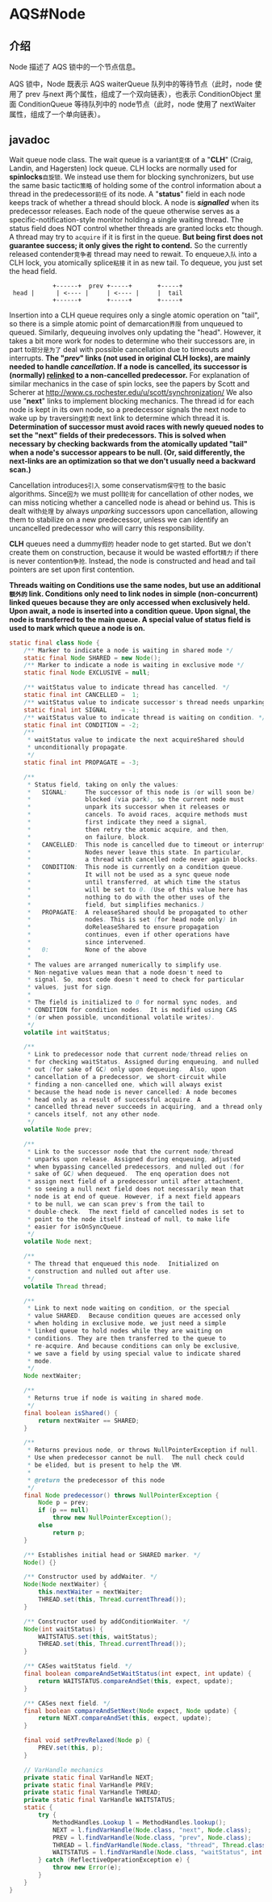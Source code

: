 # AQS#Node

## 介绍

Node 描述了 AQS 锁中的一个节点信息。

AQS 锁中，Node 既表示 AQS waiterQueue 队列中的等待节点（此时，node 使用了 prev 与next 两个属性，组成了一个双向链表），也表示 ConditionObject  里面 ConditionQueue 等待队列中的 node节点（此时，node 使用了 nextWaiter 属性，组成了一个单向链表）。

## javadoc

Wait queue node class.
The wait queue is a variant`变体` of a "**CLH**" (Craig, Landin, and Hagersten) lock queue. CLH locks are normally used for **spinlocks**`自旋锁`. We instead use them for blocking synchronizers, but use the same basic tactic`策略` of holding some of the control information about a thread in the predecessor`前任` of its node. A "**status**" field in each node keeps track of whether a thread should block. A node is ***signalled*** when its predecessor releases. Each node of the queue otherwise serves as a specific-notification-style monitor holding a single waiting thread. The status field does NOT control whether threads are granted locks etc though. A thread may try to `acquire` if it is first in the queue. **But being first does not guarantee success; it only gives the right to contend.** So the currently released contender`竞争者` thread may need to rewait.
To enqueue`入队` into a CLH lock, you atomically splice`粘接` it in as new tail. To dequeue, you just set the head field.

```
			+------+  prev +-----+       +-----+
 head |      | <---- |     | <---- |     |  tail
			+------+       +-----+       +-----+
```

Insertion into a CLH queue requires only a single atomic operation on "tail", so there is a simple atomic point of demarcation`界限` from unqueued to queued. Similarly, dequeuing involves only updating the "head". However, it takes a bit more work for nodes to determine who their successors are, in part to`部分是为了` deal with possible cancellation due to timeouts and interrupts.
**The "*prev*" links (not used in original CLH locks), are mainly needed to handle *cancellation*. If a node is cancelled, its successor is (normally) <u>relinked</u> to a non-cancelled predecessor.** For explanation of similar mechanics in the case of spin locks, see the papers by Scott and Scherer at http://www.cs.rochester.edu/u/scott/synchronization/
We also use "**next**" links to implement blocking mechanics. The thread id for each node is kept in its own node, so a predecessor signals the next node to wake up by traversing`检索` next link to determine which thread it is. **Determination of successor must avoid races with newly queued nodes to set the "next" fields of their predecessors. This is solved when necessary by checking backwards from the atomically updated "tail" when a node's successor appears to be null. (Or, said differently, the next-links are an optimization so that we don't usually need a backward scan.)**

Cancellation introduces`引入` some conservatism`保守性` to the basic algorithms. Since`因为` we must poll`轮询` for cancellation of other nodes, we can miss noticing whether a cancelled node is ahead or behind us. This is dealt with`处理` by always *unparking* successors upon cancellation, allowing them to stabilize on a new predecessor, unless we can identify an uncancelled predecessor who will carry this responsibility.

**CLH** queues need a dummy`假的` header node to get started. But we don't create them on construction, because it would be wasted effort`精力` if there is never contention`争抢`. Instead, the node is constructed and head and tail pointers are set upon first contention.

**Threads waiting on Conditions use the same nodes, but use an additional`额外的` link. Conditions only need to link nodes in simple (non-concurrent) linked queues because they are only accessed when exclusively held. Upon await, a node is inserted into a condition queue. Upon signal, the node is transferred to the main queue. A special value of status field is used to mark which queue a node is on.**

```java
static final class Node {
    /** Marker to indicate a node is waiting in shared mode */
    static final Node SHARED = new Node();
    /** Marker to indicate a node is waiting in exclusive mode */
    static final Node EXCLUSIVE = null;

    /** waitStatus value to indicate thread has cancelled. */
    static final int CANCELLED =  1;
    /** waitStatus value to indicate successor's thread needs unparking. */
    static final int SIGNAL    = -1;
    /** waitStatus value to indicate thread is waiting on condition. */
    static final int CONDITION = -2;
    /**
     * waitStatus value to indicate the next acquireShared should
     * unconditionally propagate.
     */
    static final int PROPAGATE = -3;

    /**
     * Status field, taking on only the values:
     *   SIGNAL:     The successor of this node is (or will soon be)
     *               blocked (via park), so the current node must
     *               unpark its successor when it releases or
     *               cancels. To avoid races, acquire methods must
     *               first indicate they need a signal,
     *               then retry the atomic acquire, and then,
     *               on failure, block.
     *   CANCELLED:  This node is cancelled due to timeout or interrupt.
     *               Nodes never leave this state. In particular,
     *               a thread with cancelled node never again blocks.
     *   CONDITION:  This node is currently on a condition queue.
     *               It will not be used as a sync queue node
     *               until transferred, at which time the status
     *               will be set to 0. (Use of this value here has
     *               nothing to do with the other uses of the
     *               field, but simplifies mechanics.)
     *   PROPAGATE:  A releaseShared should be propagated to other
     *               nodes. This is set (for head node only) in
     *               doReleaseShared to ensure propagation
     *               continues, even if other operations have
     *               since intervened.
     *   0:          None of the above
     *
     * The values are arranged numerically to simplify use.
     * Non-negative values mean that a node doesn't need to
     * signal. So, most code doesn't need to check for particular
     * values, just for sign.
     *
     * The field is initialized to 0 for normal sync nodes, and
     * CONDITION for condition nodes.  It is modified using CAS
     * (or when possible, unconditional volatile writes).
     */
    volatile int waitStatus;

    /**
     * Link to predecessor node that current node/thread relies on
     * for checking waitStatus. Assigned during enqueuing, and nulled
     * out (for sake of GC) only upon dequeuing.  Also, upon
     * cancellation of a predecessor, we short-circuit while
     * finding a non-cancelled one, which will always exist
     * because the head node is never cancelled: A node becomes
     * head only as a result of successful acquire. A
     * cancelled thread never succeeds in acquiring, and a thread only
     * cancels itself, not any other node.
     */
    volatile Node prev;

    /**
     * Link to the successor node that the current node/thread
     * unparks upon release. Assigned during enqueuing, adjusted
     * when bypassing cancelled predecessors, and nulled out (for
     * sake of GC) when dequeued.  The enq operation does not
     * assign next field of a predecessor until after attachment,
     * so seeing a null next field does not necessarily mean that
     * node is at end of queue. However, if a next field appears
     * to be null, we can scan prev's from the tail to
     * double-check.  The next field of cancelled nodes is set to
     * point to the node itself instead of null, to make life
     * easier for isOnSyncQueue.
     */
    volatile Node next;

    /**
     * The thread that enqueued this node.  Initialized on
     * construction and nulled out after use.
     */
    volatile Thread thread;

    /**
     * Link to next node waiting on condition, or the special
     * value SHARED.  Because condition queues are accessed only
     * when holding in exclusive mode, we just need a simple
     * linked queue to hold nodes while they are waiting on
     * conditions. They are then transferred to the queue to
     * re-acquire. And because conditions can only be exclusive,
     * we save a field by using special value to indicate shared
     * mode.
     */
    Node nextWaiter;

    /**
     * Returns true if node is waiting in shared mode.
     */
    final boolean isShared() {
        return nextWaiter == SHARED;
    }

    /**
     * Returns previous node, or throws NullPointerException if null.
     * Use when predecessor cannot be null.  The null check could
     * be elided, but is present to help the VM.
     *
     * @return the predecessor of this node
     */
    final Node predecessor() throws NullPointerException {
        Node p = prev;
        if (p == null)
            throw new NullPointerException();
        else
            return p;
    }

    /** Establishes initial head or SHARED marker. */
    Node() {}

    /** Constructor used by addWaiter. */
    Node(Node nextWaiter) {
        this.nextWaiter = nextWaiter;
        THREAD.set(this, Thread.currentThread());
    }

    /** Constructor used by addConditionWaiter. */
    Node(int waitStatus) {
        WAITSTATUS.set(this, waitStatus);
        THREAD.set(this, Thread.currentThread());
    }

    /** CASes waitStatus field. */
    final boolean compareAndSetWaitStatus(int expect, int update) {
        return WAITSTATUS.compareAndSet(this, expect, update);
    }

    /** CASes next field. */
    final boolean compareAndSetNext(Node expect, Node update) {
        return NEXT.compareAndSet(this, expect, update);
    }

    final void setPrevRelaxed(Node p) {
        PREV.set(this, p);
    }

    // VarHandle mechanics
    private static final VarHandle NEXT;
    private static final VarHandle PREV;
    private static final VarHandle THREAD;
    private static final VarHandle WAITSTATUS;
    static {
        try {
            MethodHandles.Lookup l = MethodHandles.lookup();
            NEXT = l.findVarHandle(Node.class, "next", Node.class);
            PREV = l.findVarHandle(Node.class, "prev", Node.class);
            THREAD = l.findVarHandle(Node.class, "thread", Thread.class);
            WAITSTATUS = l.findVarHandle(Node.class, "waitStatus", int.class);
        } catch (ReflectiveOperationException e) {
            throw new Error(e);
        }
    }
}
```